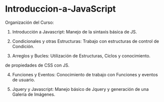 # Introduccion-a-JavaScript

Organización del Curso:

1. Introducción a Javascript: Manejo de la sintaxis básica de JS.

2. Condicionales y otras Estructuras: Trabajo con estructuras de control de Condición.

3. Arreglos y Bucles: Utilización de Estructuras, Ciclos y conocimiento.

de propiedades de CSS con JS.

4. Funciones y Eventos: Conocimiento de trabajo con Funciones y eventos de usuario.

5. Jquery y Javascript: Manejo básico de Jquery y generación de una Galería de Imágenes.

